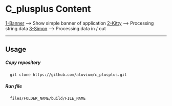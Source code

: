 # C_plusplus Content  
[1-Banner](https://github.com/aluvium/c_plusplus/tree/master/files/1-banner.d)  --> Show simple banner of application
[2-Kitty](https://github.com/aluvium/c_plusplus/tree/master/files/2-kitty.d)   --> Processing string data
[3-Simon](https://github.com/aluvium/c_plusplus/tree/master/files/3-simon.d)  --> Processing data in / out

- - -

## Usage
##### Copy repository
      git clone https://github.com/aluvium/c_plusplus.git
##### Run file
      files/FOLDER_NAME/build/FILE_NAME
